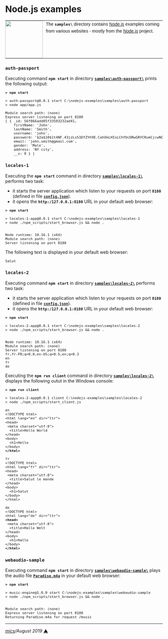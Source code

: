# <span id="top">Node.js examples</span>

<table style="font-family:Helvetica,Arial;font-size:14px;line-height:1.6;">
  <tr>
  <td style="border:0;padding:0 10px 0 0;min-width:120px;"><a href="http://nodejs.org/"><img src="https://nodejs.org/static/images/logos/nodejs-new-pantone-black.png" width="120"/></a></td>
  <td style="border:0;padding:0;vertical-align:text-top;">The <strong><code>samples\</code></strong> directory contains <a href="http://nodejs.org/" alt="Node.js">Node.js</a> examples coming from various websites - mostly from the <a href="http://nodejs.org/">Node.js</a> project.</td>
  </tr>
</table>

### `auth-passport`

Executing command **`npm start`** in directory [**`samples\auth-passport\`**](./auth-passpor/) prints the following output:

<pre style="font-size:80%;">
<b>&gt; npm start</b>

> auth-passport@0.0.1 start C:\nodejs-examples\samples\auth-passport
> node app/app.js

Module search path: (none)
Express server listening on port 8180
[ { _id: 56f866add85f33503232ad41,
    firstName: 'John',
    lastName: 'Smith',
    username: 'john',
    password: '$2a$10$1t4NF.43jzLs51DfZYh9E.CahXkLHIsLChYUcDRwGRYCRumCjcwNC',
    email: 'john.smith@gmail.com',
    gender: 'Male',
    address: 'NY city',
    __v: 0 } ]
</pre>


### `locales-1`

Executing the **`npm start`** command in directory [**`samples\locales-1\`**](./locales-1/) performs two task:

- it starts the server application which listen to your requests on port **`8180`** (defined in file [**`config.json`**](./locales-1/config_TEMPLATE.json)).
- it opens the **`http:/127.0.0.1:8180`** URL in your default web browser:

<pre style="font-size:80%;">
<b>&gt; npm start</b>

> locales-1-app@0.0.1 start C:\nodejs-examples\samples\locales-1
> node ./npm_scripts/start_browser.js && node .


Node runtime: 10.16.1 (x64)
Module search path: (none)
Server listening on port 8180
</pre>

The following text is displayed in your default web browser:

<pre style="font-size:80%;">
Salut
</pre>


### `locales-2`

Executing command **`npm start`** in directory [**`samples\locales-2\`**](./locales-2/) performs two task:

- it starts the server application which listen to your requests on port **`8180`** (defined in file [**`config.json`**](./locales-2/config_TEMPLATE.json)).
- it opens the **`http:/127.0.0.1:8180`** URL in your default web browser:

<pre style="font-size:80%;">
<b>&gt; npm start</b>

> locales-2-app@0.0.1 start C:\nodejs-examples\samples\locales-2
> node ./npm_scripts/start_browser.js && node .


Node runtime: 10.16.1 (x64)
Module search path: (none)
Server listening on port 8180
fr,fr-FR;q=0.8,en-US;q=0.5,en;q=0.3
en
fr
de
</pre>

Executing the **`npm run client`** command in directory [**`samples\locales-2\`**](./locales-2/) displays the following outut in the Windows console:

<pre style="font-size:80%;">
<b>&gt; npm run client</b>

> locales-2-app@0.0.1 client C:\nodejs-examples\samples\locales-2
> node ./npm_scripts/start_client.js

en
&lt;!DOCTYPE html>
&lt;html lang="en" dir="ltr">
&lt;head>
 &lt;meta charset="utf-8">
  &lt;title>Hello World</title>
&lt;/head>
&lt;body>
  &lt;h1>Hello</h1>
&lt;/body>       
<b>&lt;/html&gt;</b>  

fr 
&lt;!DOCTYPE html>
&lt;html lang="fr" dir="ltr">
&lt;head>
 &lt;meta charset="utf-8">
  &lt;title>Salut le monde</title>
&lt;/head>
&lt;body>
  &lt;h1>Salut</h1> 
&lt;/body>
&lt;/html>

de
&lt;!DOCTYPE html>
&lt;html lang="de" dir="ltr">
<b>&lt;head&gt;</b>
 &lt;meta charset="utf-8">
  &lt;title>Hallo Welt</title>
&lt;/head>
&lt;body>
  &lt;h1>Hallo</h1>   
&lt;/body>
<b>&lt;/html></b>
</pre>


### `webaudio-sample`

Executing command **`npm start`** in directory [**`samples\webaudio-sample\`**](./webaudio-sample/) plays the audio file [**`Paradise.m4a`**](./webaudio-sample/Paradise.m4a) in your default web browser:

<pre style="font-size:80%;">
<b>&gt; npm start</b>

> music-engine@1.0.0 start C:\nodejs-examples\samples\webaudio-sample
> node ./npm_scripts/start_browser.js && node .


Module search path: (none)
Express server listening on port 8180
Returning Paradise.m4a for request /music
</pre>

***

*[mics](http://lampwww.epfl.ch/~michelou/)/August 2019* [**&#9650;**](#top)
